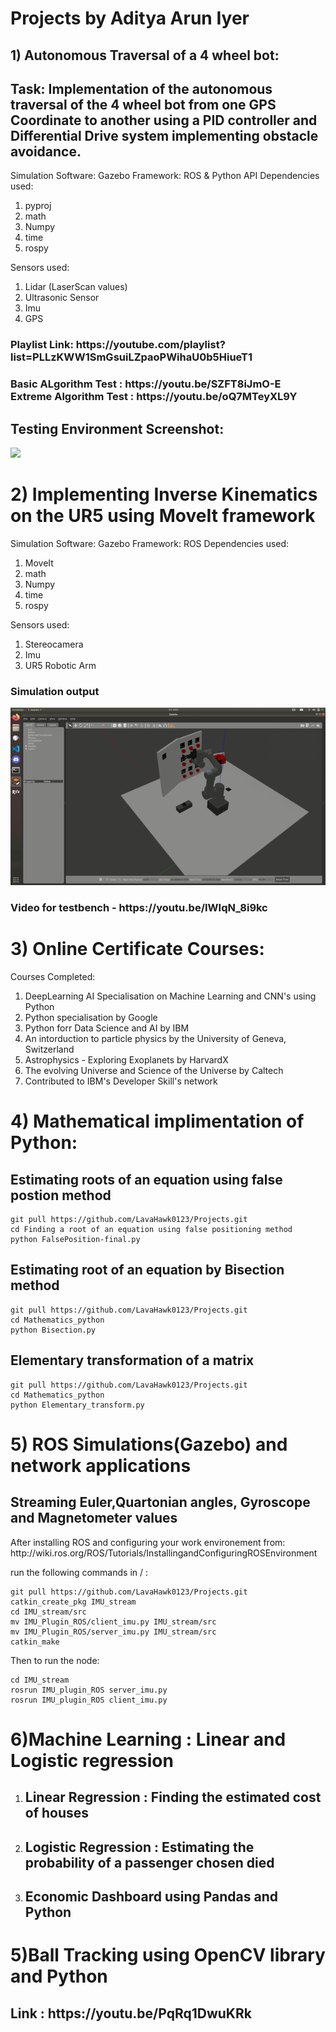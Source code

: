 # Projects by Aditya Arun Iyer

<h2>1) Autonomous Traversal of a 4 wheel bot:</h2>
<h2>Task: Implementation of the autonomous traversal of the 4 wheel bot from one GPS Coordinate to another using a PID controller and Differential Drive system implementing obstacle avoidance.</h2>
Simulation Software: Gazebo
Framework: ROS & Python API
Dependencies used:
<ol><li>pyproj
<li>math
<li>Numpy
<li>time
<li>rospy</ol>

Sensors used:
1) Lidar (LaserScan values)
2) Ultrasonic Sensor
3) Imu 
4) GPS

<h3>
  Playlist Link: https://youtube.com/playlist?list=PLLzKWW1SmGsuiLZpaoPWihaU0b5HiueT1</h3>
  <h3>
  Basic ALgorithm Test : https://youtu.be/SZFT8iJmO-E
<br>
Extreme Algorithm Test : https://youtu.be/oQ7MTeyXL9Y
</h3>

<h2> Testing Environment Screenshot: </h2>

<img src="https://github.com/MRM-AI-TP-2022/Aditya-Arun-Iyer-MRM/blob/a7070f3d27a5416163236ecb25a2efb87e0d5830/Images/Map.png">
<br>
<h1>2) Implementing Inverse Kinematics on the UR5 using MoveIt framework</h1>

Simulation Software: Gazebo
Framework: ROS
Dependencies used:
<ol><li>MoveIt
<li>math
<li>Numpy
<li>time
<li>rospy</ol>

Sensors used:
1) Stereocamera 
2) Imu
3) UR5 Robotic Arm

<h3> Simulation output</h3>
<img src="https://github.com/LavaHawk0123/Projects/blob/main/UR5_Inverse_Kinematics_Package/ur5_sim.gif">

<h3> Video for testbench - https://youtu.be/IWIqN_8i9kc </h3>

<h1>
3) Online Certificate Courses:</h1>
Courses Completed: 
<ol><li> DeepLearning AI Specialisation on Machine Learning and CNN's using Python
<li> Python specialisation by Google
<li> Python forr Data Science and AI by IBM
<li> An intorduction to particle physics by the University of Geneva, Switzerland
<li> Astrophysics - Exploring Exoplanets by HarvardX
<li> The evolving Universe and Science of the Universe by Caltech
<li> Contributed to IBM's Developer Skill's network</ol>
<h1>
4) Mathematical implimentation of Python:</h1>
<h2> Estimating roots of an equation using false postion method</h2>

```
git pull https://github.com/LavaHawk0123/Projects.git
cd Finding a root of an equation using false positioning method
python FalsePosition-final.py
```
<h2> Estimating root of an equation by Bisection method</h2>

```
git pull https://github.com/LavaHawk0123/Projects.git
cd Mathematics_python
python Bisection.py
```

<h2> Elementary transformation of a matrix</h2>

```
git pull https://github.com/LavaHawk0123/Projects.git
cd Mathematics_python
python Elementary_transform.py
```
<h1>
5) ROS Simulations(Gazebo) and network applications</h1>
<h2> Streaming Euler,Quartonian angles, Gyroscope and Magnetometer values</h2>
After installing ROS and configuring your work environement from: http://wiki.ros.org/ROS/Tutorials/InstallingandConfiguringROSEnvironment

run the following commands in /  :

```
git pull https://github.com/LavaHawk0123/Projects.git
catkin_create_pkg IMU_stream
cd IMU_stream/src
mv IMU_Plugin_ROS/client_imu.py IMU_stream/src
mv IMU_Plugin_ROS/server_imu.py IMU_stream/src
catkin_make
```
Then to run the node:
```
cd IMU_stream
rosrun IMU_plugin_ROS server_imu.py
rosrun IMU_plugin_ROS client_imu.py
```

<h1>6)Machine Learning : Linear and Logistic regression</h1>
<ol>
<li><h2> Linear Regression : Finding the estimated cost of houses</h2>
<li><h2> Logistic Regression : Estimating the probability of a passenger chosen died</h2>
  <li><h2> Economic Dashboard using Pandas and Python</h2></ol>


<h1>5)Ball Tracking using OpenCV library and Python</h1>
<h2>Link : https://youtu.be/PqRq1DwuKRk </h2>

